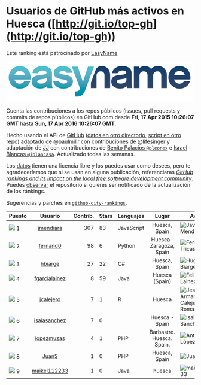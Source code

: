 
# Usuarios de GitHub más activos en Huesca ([http://git.io/top-gh](http://git.io/top-gh))



Este ránking está patrocinado por [EasyName](https://www.easyname.com/es)

<a href='https://www.easyname.com/es'><img src='https://raw.githubusercontent.com/JJ/top-github-users-data/master/img/easyname_500px.png' alt='logo patrocinador'></a>


  Cuenta las contribuciones a los repos públicos (issues, pull requests y commits de repos públicos) en GitHub.com desde  **Fri, 17 Apr 2015 10:26:07 GMT** hasta **Sun, 17 Apr 2016 10:26:07 GMT**.

  Hecho usando el API de [GitHub](http://github.com) ([datos en otro directorio](https://github.com/JJ/top-github-users-data/tree/master/data), [script en otro repo](https://github.com/JJ/github-city-rankings/blob/master/get-city.coffee)) adaptado de [@paulmillr](https://github.com/paulmillr) con contribuciones de [@lifesinger](https://github.com/lifesinger) y adaptación de [JJ](http://jj.github.io) con contribuciones de [Benito Palacios `@pleonex`](http://github.com/pleonex) e [Israel Blancas `@iblancasa`](https://github.com/iblancasa). Actualizado todas las semanas.

  Los [datos](https://github.com/JJ/top-github-users-data/tree/master/data) tienen una licencia libre y los puedes usar como desees, pero te agradeceríamos que si se usan en alguna publicación, referenciaras [*GitHub rankings and its impact on the local free software development community*](https://thewinnower.com/papers/github-rankings-and-its-impact-on-the-local-free-software-development-community). Puedes [observar](https://github.com/JJ/top-github-users-data/subscription) el repositorio si quieres ser notificado de la actualización de los ránkings.

  Sugerencias y parches en [`github-city-rankings`](http://github.com/JJ/github-city-rankings).


| Puesto   |  Usuario  |Contrib.| Stars | Lenguajes   |      Lugar      |  Avatar  |
|----------|:---------:|-------:|-------|-------------|:---------------:|----------|
|![](https://raw.githubusercontent.com/JJ/github-city-rankings/master/img/.gif) 1 | [jmendiara](https://github.com/jmendiara) | 307 | 83 | JavaScript | Huesca, Spain | <img src='https://avatars3.githubusercontent.com/u/851359?v=3&s=64' width="64" title='Javier Mendiara'> |
|![](https://raw.githubusercontent.com/JJ/github-city-rankings/master/img/.gif) 2 | [fernand0](https://github.com/fernand0) | 98 | 6 | Python | Huesca-Zaragoza, Spain | <img src='https://avatars3.githubusercontent.com/u/2467?v=3&s=64' width="64" title='Fernando Tricas García'> |
|![](https://raw.githubusercontent.com/JJ/github-city-rankings/master/img/.gif) 3 | [hbiarge](https://github.com/hbiarge) | 27 | 22 | C# | Huesca, Spain | <img src='https://avatars3.githubusercontent.com/u/473010?v=3&s=64' width="64" title='Hugo Biarge'> |
|![](https://raw.githubusercontent.com/JJ/github-city-rankings/master/img/.gif) 4 | [fgarcialainez](https://github.com/fgarcialainez) | 8 | 59 | Java | Huesca (Spain) | <img src='https://avatars0.githubusercontent.com/u/1755561?v=3&s=64' width="64" title='Felix Garcia Lainez'> |
|![](https://raw.githubusercontent.com/JJ/github-city-rankings/master/img/.gif) 5 | [jcalejero](https://github.com/jcalejero) | 7 | 1 | R | Huesca | <img src='https://avatars3.githubusercontent.com/u/3702479?v=3&s=64' width="64" title='Jesus Armand Calejero Roman'> |
|![](https://raw.githubusercontent.com/JJ/github-city-rankings/master/img/.gif) 6 | [isaiasanchez](https://github.com/isaiasanchez) | 7 | 0 |  | Huesca - Spain | <img src='https://avatars2.githubusercontent.com/u/8542819?v=3&s=64' width="64" title='Isaias Sanchez'> |
|![](https://raw.githubusercontent.com/JJ/github-city-rankings/master/img/.gif) 7 | [lopezmuzas](https://github.com/lopezmuzas) | 4 | 1 | PHP | Barbastro. Huesca. Spain. | <img src='https://avatars3.githubusercontent.com/u/1397384?v=3&s=64' width="64" title='Antonio López Muzás'> |
|![](https://raw.githubusercontent.com/JJ/github-city-rankings/master/img/.gif) 8 | [JuanS](https://github.com/JuanS) | 1 | 0 | PHP | Huesca, Spain | <img src='https://avatars2.githubusercontent.com/u/2165396?v=3&s=64' width="64" title='Juan Sierra'> |
|![](https://raw.githubusercontent.com/JJ/github-city-rankings/master/img/.gif) 9 | [maikel112233](https://github.com/maikel112233) | 1 | 0 | Java | huesca | <img src='https://avatars1.githubusercontent.com/u/3323392?v=3&s=64' width="64" title='maikel112233'> |
